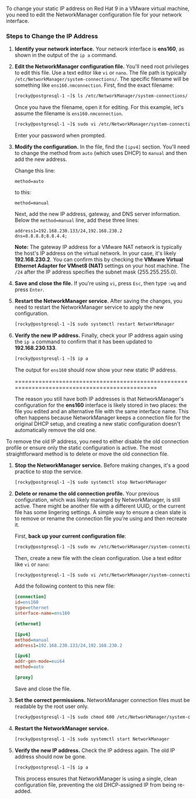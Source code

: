 To change your static IP address on Red Hat 9 in a VMware virtual machine, you need to edit the NetworkManager configuration file for your network interface.

### Steps to Change the IP Address

1.  **Identify your network interface.**
    Your network interface is **ens160**, as shown in the output of the `ip a` command.

2.  **Edit the NetworkManager configuration file.**
    You'll need root privileges to edit this file. Use a text editor like `vi` or `nano`. The file path is typically `/etc/NetworkManager/system-connections/`. The specific filename will be something like `ens160.nmconnection`.
    First, find the exact filename:

    ```bash
    [rocky@postgresql-1 ~]$ ls /etc/NetworkManager/system-connections/
    ```

    Once you have the filename, open it for editing. For this example, let's assume the filename is `ens160.nmconnection`.

    ```bash
    [rocky@postgresql-1 ~]$ sudo vi /etc/NetworkManager/system-connections/ens160.nmconnection
    ```

    Enter your password when prompted.

3.  **Modify the configuration.**
    In the file, find the `[ipv4]` section. You'll need to change the method from `auto` (which uses DHCP) to `manual` and then add the new address.

    Change this line:

    ```
    method=auto
    ```

    to this:

    ```
    method=manual
    ```

    Next, add the new IP address, gateway, and DNS server information. Below the `method=manual` line, add these three lines:

    ```
    address1=192.168.230.133/24,192.168.230.2
    dns=8.8.8.8;8.8.4.4;
    ```

    **Note:** The gateway IP address for a VMware NAT network is typically the host's IP address on the virtual network. In your case, it's likely **192.168.230.2**. You can confirm this by checking the **VMware Virtual Ethernet Adapter for VMnet8 (NAT)** settings on your host machine. The `/24` after the IP address specifies the subnet mask (255.255.255.0).

4.  **Save and close the file.**
    If you're using `vi`, press `Esc`, then type `:wq` and press `Enter`.

5.  **Restart the NetworkManager service.**
    After saving the changes, you need to restart the NetworkManager service to apply the new configuration.

    ```bash
    [rocky@postgresql-1 ~]$ sudo systemctl restart NetworkManager
    ```

6.  **Verify the new IP address.**
    Finally, check your IP address again using the `ip a` command to confirm that it has been updated to **192.168.230.133**.

    ```bash
    [rocky@postgresql-1 ~]$ ip a
    ```

    The output for `ens160` should now show your new static IP address.




    =============================================================================================

    The reason you still have both IP addresses is that NetworkManager's configuration for the **ens160** interface is likely stored in two places: the file you edited and an alternative file with the same interface name. This often happens because NetworkManager keeps a connection file for the original DHCP setup, and creating a new static configuration doesn't automatically remove the old one.

To remove the old IP address, you need to either disable the old connection profile or ensure only the static configuration is active. The most straightforward method is to delete or move the old connection file.

1.  **Stop the NetworkManager service.**
    Before making changes, it's a good practice to stop the service.

    ```bash
    [rocky@postgresql-1 ~]$ sudo systemctl stop NetworkManager
    ```

2.  **Delete or rename the old connection profile.**
    Your previous configuration, which was likely managed by NetworkManager, is still active. There might be another file with a different UUID, or the current file has some lingering settings. A simple way to ensure a clean slate is to remove or rename the connection file you're using and then recreate it.

    First, **back up your current configuration file**:

    ```bash
    [rocky@postgresql-1 ~]$ sudo mv /etc/NetworkManager/system-connections/ens160.nmconnection /etc/NetworkManager/system-connections/ens160.nmconnection.bak
    ```

    Then, create a new file with the clean configuration. Use a text editor like `vi` or `nano`:

    ```bash
    [rocky@postgresql-1 ~]$ sudo vi /etc/NetworkManager/system-connections/ens160.nmconnection
    ```

    Add the following content to this new file:

    ```ini
    [connection]
    id=ens160
    type=ethernet
    interface-name=ens160

    [ethernet]

    [ipv4]
    method=manual
    address1=192.168.230.133/24,192.168.230.2

    [ipv6]
    addr-gen-mode=eui64
    method=auto

    [proxy]
    ```

    Save and close the file.

3.  **Set the correct permissions.**
    NetworkManager connection files must be readable by the root user only.

    ```bash
    [rocky@postgresql-1 ~]$ sudo chmod 600 /etc/NetworkManager/system-connections/ens160.nmconnection
    ```

4.  **Restart the NetworkManager service.**

    ```bash
    [rocky@postgresql-1 ~]$ sudo systemctl start NetworkManager
    ```

5.  **Verify the new IP address.**
    Check the IP address again. The old IP address should now be gone.

    ```bash
    [rocky@postgresql-1 ~]$ ip a
    ```

    This process ensures that NetworkManager is using a single, clean configuration file, preventing the old DHCP-assigned IP from being re-added.



    
